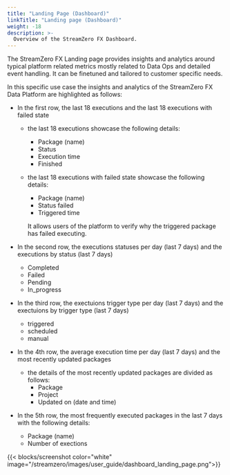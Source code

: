```yaml
---
title: "Landing Page (Dashboard)"
linkTitle: "Landing page (Dashboard)"
weight: -18
description: >-
  Overview of the StreamZero FX Dashboard.
---
```


The StreamZero FX Landing page provides insights and analytics around typical platform related metrics mostly related to Data Ops and detailed event handling. It can be finetuned and tailored to customer specific needs. 

In this specific use case the insights and analytics of the StreamZero FX Data Platform are highlighted as follows:

- In the first row, the last 18 executions and the last 18 executions with failed state

  - the last 18 executions showcase the following details:

    - Package (name)
    - Status
    - Execution time
    - Finished

  - the last 18 executions with failed state showcase the following details:

    - Package (name)
    - Status failed
    - Triggered time 

    It allows users of the platform to verify why the triggered package has failed executing.

- In the second row, the executions statuses per day (last 7 days) and the executions by status (last 7 days)

  - Completed
  - Failed
  - Pending
  - In_progress

- In the third row, the exectuions trigger type per day (last 7 days) and the exectuions by trigger type (last 7 days)

  - triggered
  - scheduled
  - manual

- In the 4th row, the average execution time per day (last 7 days) and the most recently updated packages

  - the details of the most recently updated packages are divided as follows:
    - Package
    - Project
    - Updated on (date and time)

- In the 5th row, the most frequently executed packages in the last 7 days with the following details:

  - Package (name)
  - Number of exections

{{< blocks/screenshot color="white" image="/streamzero/images/user_guide/dashboard_landing_page.png">}}
